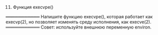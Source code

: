 11. Функция execvpe()

═══════════ Напишите функцию execvpe(), которая работает как execvp(2), но позволяет изменять среду исполнения, как execve(2).  
═══════════ Совет: используйте внешнюю переменную environ.
